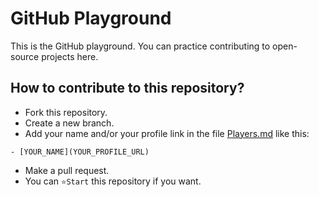 # GitHub Playground

This is the GitHub playground. You can practice contributing to open-source projects here.

## How to contribute to this repository?

- Fork this repository.
- Create a new branch.
- Add your name and/or your profile link in the file [Players.md](./Players.md) like this:

```
- [YOUR_NAME](YOUR_PROFILE_URL)
```

- Make a pull request.
- You can `⭐️Start` this repository if you want.
